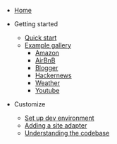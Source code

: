 
- [Home](README.md)
- Getting started

  - [Quick start](quickstart.md)
  - [Example gallery](examples.md)
    - [Amazon](examples/amazon.md)
    - [AirBnB](examples/airbnb.md)
    - [Blogger](examples/blogger.md)
    - [Hackernews](examples/hackernews.md)
    - [Weather](examples/weather.md)
    - [Youtube](examples/youtube.md)
 

- Customize
  - [Set up dev environment](devenv.md)
  - [Adding a site adapter](add-scraper.md)
  - [Understanding the codebase](codebase.md)
